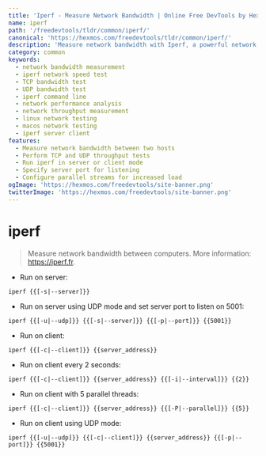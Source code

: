 ```yaml
---
title: 'Iperf - Measure Network Bandwidth | Online Free DevTools by Hexmos'
name: iperf
path: '/freedevtools/tldr/common/iperf/'
canonical: 'https://hexmos.com/freedevtools/tldr/common/iperf/'
description: 'Measure network bandwidth with Iperf, a powerful network performance measurement tool. Analyze TCP and UDP throughput. Free online tool, no registration required.'
category: common
keywords:
  - network bandwidth measurement
  - iperf network speed test
  - TCP bandwidth test
  - UDP bandwidth test
  - iperf command line
  - network performance analysis
  - network throughput measurement
  - linux network testing
  - macos network testing
  - iperf server client
features:
  - Measure network bandwidth between two hosts
  - Perform TCP and UDP throughput tests
  - Run iperf in server or client mode
  - Specify server port for listening
  - Configure parallel streams for increased load
ogImage: 'https://hexmos.com/freedevtools/site-banner.png'
twitterImage: 'https://hexmos.com/freedevtools/site-banner.png'
---
```


# iperf

> Measure network bandwidth between computers.
> More information: <https://iperf.fr>.

- Run on server:

`iperf {{[-s|--server]}}`

- Run on server using UDP mode and set server port to listen on 5001:

`iperf {{[-u|--udp]}} {{[-s|--server]}} {{[-p|--port]}} {{5001}}`

- Run on client:

`iperf {{[-c|--client]}} {{server_address}}`

- Run on client every 2 seconds:

`iperf {{[-c|--client]}} {{server_address}} {{[-i|--interval]}} {{2}}`

- Run on client with 5 parallel threads:

`iperf {{[-c|--client]}} {{server_address}} {{[-P|--parallel]}} {{5}}`

- Run on client using UDP mode:

`iperf {{[-u|--udp]}} {{[-c|--client]}} {{server_address}} {{[-p|--port]}} {{5001}}`
